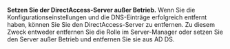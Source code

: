 **Setzen Sie der DirectAccess-Server außer Betrieb.** Wenn Sie die Konfigurationseinstellungen und die DNS-Einträge erfolgreich entfernt haben, können Sie Sie den DirectAccess-Server zu entfernen. Zu diesem Zweck entweder entfernen Sie die Rolle im Server-Manager oder setzen Sie den Server außer Betrieb und entfernen Sie sie aus AD DS.
